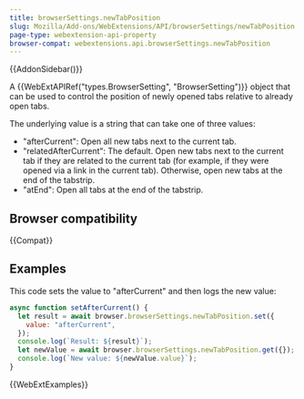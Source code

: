 ```yaml
---
title: browserSettings.newTabPosition
slug: Mozilla/Add-ons/WebExtensions/API/browserSettings/newTabPosition
page-type: webextension-api-property
browser-compat: webextensions.api.browserSettings.newTabPosition
---
```


{{AddonSidebar()}}

A {{WebExtAPIRef("types.BrowserSetting", "BrowserSetting")}} object that can be used to control the position of newly opened tabs relative to already open tabs.

The underlying value is a string that can take one of three values:

- "afterCurrent": Open all new tabs next to the current tab.
- "relatedAfterCurrent": The default. Open new tabs next to the current tab if they are related to the current tab (for example, if they were opened via a link in the current tab). Otherwise, open new tabs at the end of the tabstrip.
- "atEnd": Open all tabs at the end of the tabstrip.

## Browser compatibility

{{Compat}}

## Examples

This code sets the value to "afterCurrent" and then logs the new value:

```js
async function setAfterCurrent() {
  let result = await browser.browserSettings.newTabPosition.set({
    value: "afterCurrent",
  });
  console.log(`Result: ${result}`);
  let newValue = await browser.browserSettings.newTabPosition.get({});
  console.log(`New value: ${newValue.value}`);
}
```

{{WebExtExamples}}
